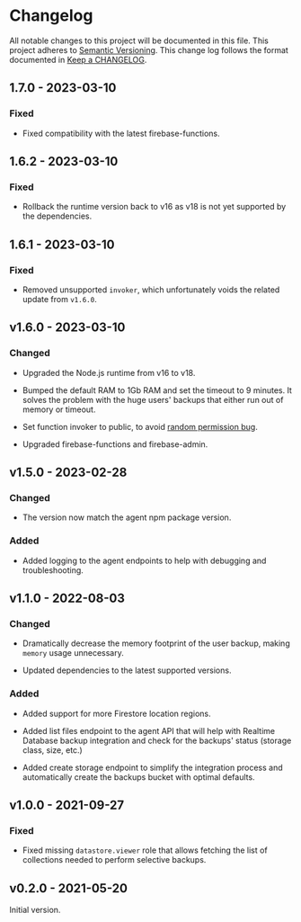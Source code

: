 # Changelog

All notable changes to this project will be documented in this file.
This project adheres to [Semantic Versioning].
This change log follows the format documented in [Keep a CHANGELOG].

[semantic versioning]: https://semver.org
[keep a changelog]: https://keepachangelog.com

## 1.7.0 - 2023-03-10

### Fixed

- Fixed compatibility with the latest firebase-functions.

## 1.6.2 - 2023-03-10

### Fixed

- Rollback the runtime version back to v16 as v18 is not yet supported by the dependencies.

## 1.6.1 - 2023-03-10

### Fixed

- Removed unsupported `invoker`, which unfortunately voids the related update from `v1.6.0`.

## v1.6.0 - 2023-03-10

### Changed

- Upgraded the Node.js runtime from v16 to v18.

- Bumped the default RAM to 1Gb RAM and set the timeout to 9 minutes. It solves the problem with the huge users' backups that either run out of memory or timeout.

- Set function invoker to public, to avoid [random permission bug](https://github.com/firebase/firebase-tools/issues/3965#issuecomment-1006005316).

- Upgraded firebase-functions and firebase-admin.

## v1.5.0 - 2023-02-28

### Changed

- The version now match the agent npm package version.

### Added

- Added logging to the agent endpoints to help with debugging and troubleshooting.

## v1.1.0 - 2022-08-03

### Changed

- Dramatically decrease the memory footprint of the user backup, making `memory` usage unnecessary.

- Updated dependencies to the latest supported versions.

### Added

- Added support for more Firestore location regions.

- Added list files endpoint to the agent API that will help with Realtime Database backup integration and check for the backups' status (storage class, size, etc.)

- Added create storage endpoint to simplify the integration process and automatically create the backups bucket with optimal defaults.

## v1.0.0 - 2021-09-27

### Fixed

- Fixed missing `datastore.viewer` role that allows fetching the list of collections needed to perform selective backups.

## v0.2.0 - 2021-05-20

Initial version.
